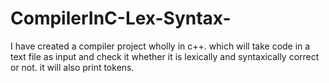 # CompilerInC-Lex-Syntax-
I have created a compiler project wholly in c++. which will take code in a text file as input and check it whether it is lexically and syntaxically correct or not. it will also print tokens.
